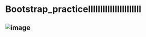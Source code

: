 # Bootstrap_practicellllllllllllllllllllll
## ![image](https://github.com/user-attachments/assets/128a977e-0ac0-4fa1-9089-13ef1122519d) 

 
